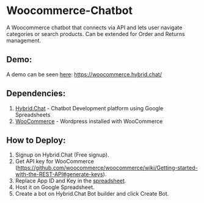 # Woocommerce-Chatbot
A Woocommerce chatbot that connects via API and lets user navigate categories or search products. Can be extended for Order and Returns management.

## Demo:
A demo can be seen [here](https://woocommerce.hybrid.chat/): https://woocommerce.hybrid.chat/

## Dependencies:
1. [Hybrid.Chat](https://hybrid.chat/) - Chatbot Development platform using Google Spreadsheets
2. [WooCommerce](https://wordpress.org/plugins/woocommerce/) - Wordpress installed with WooCommerce

## How to Deploy:
1. Signup on Hybrid.Chat (Free signup). 
2. Get API key for WooCommerce (https://github.com/woocommerce/woocommerce/wiki/Getting-started-with-the-REST-API#generate-keys). 
3. Replace App ID and Key in the [spreadsheet](/woocommerce-chatbot.csv).
4. Host it on Google Spreadsheet. 
5. Create a bot on Hybrid.Chat Bot builder and click Create Bot.
